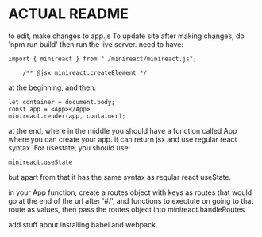 # ACTUAL README

to edit, make changes to app.js
To update site after making changes, do 'npm run build' then run the live server.
need to have:

    import { minireact } from "./minireact/minireact.js";

        /** @jsx minireact.createElement */

at the beginning, and then:

    let container = document.body;
    const app = <App></App>
    minireact.render(app, container);

at the end, where in the middle you should have a function called App where you can create your app. it can return jsx and use regular react syntax. For usestate, you should use:

    minireact.useState

but apart from that it has the same syntax as regular react useState.

in your App function, create a routes object with keys as routes that would go at the end of the url after '#/', and functions to exectute on going to that route as values, then pass the routes object into minireact.handleRoutes

add stuff about installing babel and webpack.